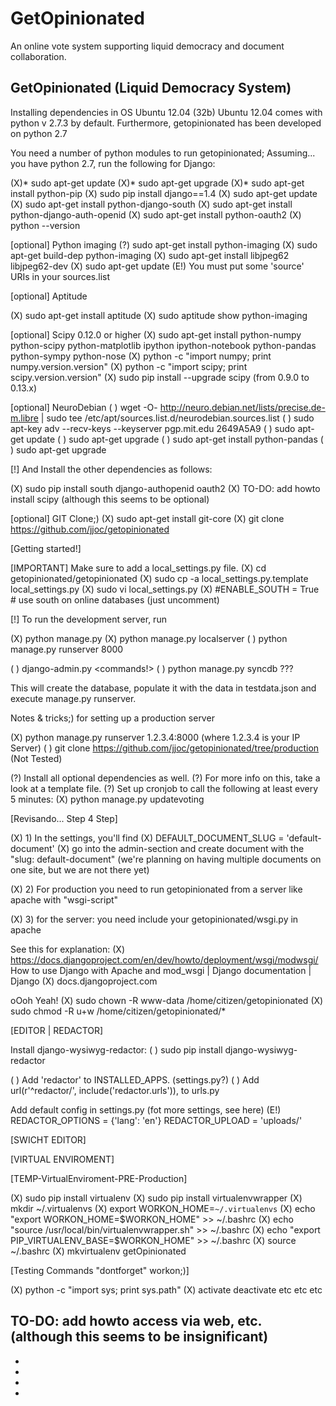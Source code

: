 GetOpinionated
==============

An online vote system supporting liquid democracy and document collaboration.

GetOpinionated (Liquid Democracy System)
-------------


Installing dependencies in OS Ubuntu 12.04 (32b)
Ubuntu 12.04 comes with python v 2.7.3 by default.
Furthermore, getopinionated has been developed on python 2.7


You need a number of python modules to run getopinionated;
Assuming... you have python 2.7, run the following for Django:


(X)* sudo apt-get update
(X)* sudo apt-get upgrade
(X)* sudo apt-get install python-pip
(X) sudo pip install django==1.4
(X) sudo apt-get update
(X) sudo apt-get install python-django-south
(X) sudo apt-get install python-django-auth-openid
(X) sudo apt-get install python-oauth2
(X) python --version


[optional] Python imaging 
(?) sudo apt-get install python-imaging
(X) sudo apt-get build-dep python-imaging
(X) sudo apt-get install libjpeg62 libjpeg62-dev
(X) sudo apt-get update
(E!) You must put some 'source' URIs in your sources.list

[optional] Aptitude 

(X) sudo apt-get install aptitude
(X) sudo aptitude show python-imaging


[optional] Scipy 0.12.0 or higher
(X) sudo apt-get install python-numpy python-scipy python-matplotlib ipython ipython-notebook python-pandas python-sympy python-nose
(X) python -c "import numpy; print numpy.version.version"
(X) python -c "import scipy; print scipy.version.version"
(X) sudo pip install --upgrade scipy (from 0.9.0 to 0.13.x)


[optional] NeuroDebian 
( ) wget -O- http://neuro.debian.net/lists/precise.de-m.libre | sudo tee /etc/apt/sources.list.d/neurodebian.sources.list
( ) sudo apt-key adv --recv-keys --keyserver pgp.mit.edu 2649A5A9
( ) sudo apt-get update
( ) sudo apt-get upgrade
( ) sudo apt-get install python-pandas
( ) sudo apt-get upgrade



[!] And Install the other dependencies as follows:

(X) sudo pip install south django-authopenid oauth2
(X) TO-DO: add howto install scipy (although this seems to be optional)



[optional] GIT Clone;)
(X) sudo apt-get install git-core
(X) git clone https://github.com/jjoc/getopinionated


[Getting started!]


[IMPORTANT] Make sure to add a local_settings.py file.
(X) cd getopinionated/getopinionated
(X) sudo cp -a local_settings.py.template local_settings.py
(X) sudo vi local_settings.py
(X) #ENABLE_SOUTH = True # use south on online databases (just uncomment)


[!] To run the development server, run

(X) python manage.py
(X) python manage.py localserver
( ) python manage.py runserver 8000

( ) django-admin.py <commands!>
( ) python manage.py syncdb ???



This will create the database, populate it with the data in testdata.json and execute manage.py runserver.


Notes & tricks;) for setting up a production server

(X) python manage.py runserver 1.2.3.4:8000 (where 1.2.3.4 is your IP Server)
( ) git clone https://github.com/jjoc/getopinionated/tree/production (Not Tested)




(?) Install all optional dependencies as well.
(?) For more info on this, take a look at a template file.
(?) Set up cronjob to call the following at least every 5 minutes:
(X) python manage.py updatevoting




[Revisando... Step 4 Step]

(X) 1) In the settings, you'll find
(X) DEFAULT_DOCUMENT_SLUG = 'default-document'
(X) go into the admin-section and create document with the "slug: default-document"
   (we're planning on having multiple documents on one site, but we are not there yet)

(X) 2) For production you need to run getopinionated from a server like apache with "wsgi-script"


(X) 3) for the server: you need include your getopinionated/wsgi.py in apache

See this for explanation: 
(X) https://docs.djangoproject.com/en/dev/howto/deployment/wsgi/modwsgi/
How to use Django with Apache and mod_wsgi | Django documentation | Django
(X) docs.djangoproject.com

oOoh Yeah! 
(X) sudo chown -R www-data /home/citizen/getopinionated
(X) sudo chmod -R u+w /home/citizen/getopinionated/*


[EDITOR | REDACTOR]


Install django-wysiwyg-redactor:
( ) sudo pip install django-wysiwyg-redactor

( ) Add 'redactor' to INSTALLED_APPS. (settings.py?)
( ) Add url(r'^redactor/', include('redactor.urls')), to urls.py

Add default config in settings.py (fot more settings, see here)
(E!) REDACTOR_OPTIONS = {'lang': 'en'} REDACTOR_UPLOAD = 'uploads/' 


[SWICHT EDITOR]

[VIRTUAL ENVIROMENT]

[TEMP-VirtualEnviroment-PRE-Production]

(X) sudo pip install virtualenv
(X) sudo pip install virtualenvwrapper
(X) mkdir ~/.virtualenvs
(X) export WORKON_HOME=`~/.virtualenvs`
(X) echo "export WORKON_HOME=$WORKON_HOME" >> ~/.bashrc
(X) echo "source /usr/local/bin/virtualenvwrapper.sh" >> ~/.bashrc
(X) echo "export PIP_VIRTUALENV_BASE=$WORKON_HOME" >> ~/.bashrc
(X) source ~/.bashrc
(X) mkvirtualenv getOpinionated

[Testing Commands "dontforget" workon;)]

(X) python -c "import sys; print sys.path"
(X) activate deactivate etc etc etc



TO-DO: add howto access via web, etc. (although this seems to be insignificant)
-
-
-
-
-





